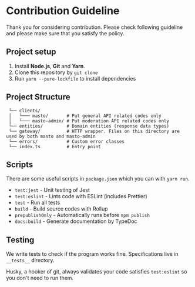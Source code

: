 # Contribution Guideline
Thank you for considering contribution. Please check following guideline and please make sure that you satisfy the policy.

## Project setup
1. Install **Node.js**, **Git** and **Yarn**.
2. Clone this repository by `git clone`
3. Run `yarn --pure-lockfile` to install dependencies

## Project Structure
```
 └── clients/
 │   └─── masto/       # Put general API related codes only
 │   └─── masto-admin/ # Put moderation API related codes only
 └── entities/         # Domain entities (response data types)
 └── gateway/          # HTTP wrapper. Files on this directory are used by both masto and masto-admin
 └── errors/           # Custom error classes
 └── index.ts          # Entry point
```

## Scripts
There are some useful scripts in `package.json` which you can with `yarn run`.
- `test:jest`      - Unit testing of Jest
- `test:eslint`    - Lints code with ESLint (includes Prettier)
- `test`           - Run all tests
- `build`          - Build source codes with Rollup
- `prepublishOnly` - Automatically runs before `npm publish`
- `docs:build`     - Generate documentation by TypeDoc

## Testing
We write tests to check if the program works fine. Specifications live in `__tests__` directory.

Husky, a hooker of git, always validates your code satisfies `test:eslint` so you don't need to run them.
